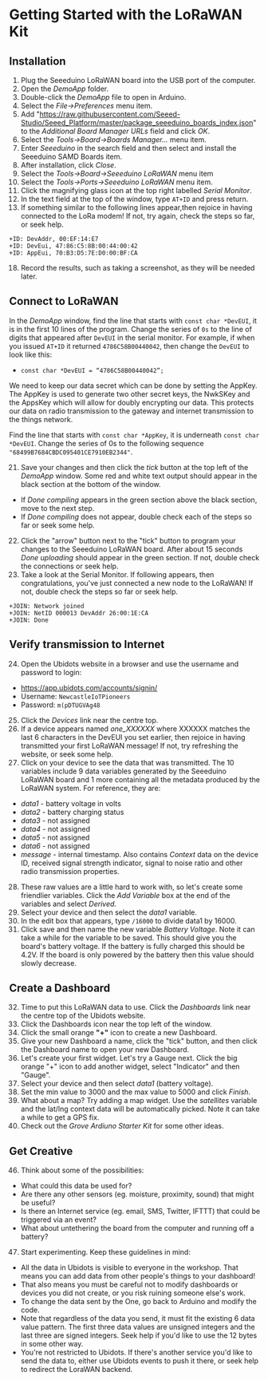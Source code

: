 Getting Started with the LoRaWAN Kit
====================================

Installation
------------

1. Plug the Seeeduino LoRaWAN board into the USB port of the computer.
2. Open the _DemoApp_ folder.
3. Double-click the _DemoApp_ file to open in Arduino.
7. Select the _File->Preferences_ menu item.
8. Add "https://raw.githubusercontent.com/Seeed-Studio/Seeed_Platform/master/package_seeeduino_boards_index.json" to the _Additional Board Manager URLs_ field and click _OK_.
9. Select the _Tools->Board->Boards Manager..._ menu item.
10. Enter _Seeeduino_ in the search field and then select and install the Seeeduino SAMD Boards item.
11. After installation, click _Close_.
12. Select the _Tools->Board->Seeeduino LoRaWAN_ menu item
13. Select the _Tools->Ports->Seeeduino LoRaWAN_ menu item.
14. Click the magnifying glass icon at the top right labelled _Serial Monitor_.
16. In the text field at the top of the window, type `AT+ID` and press return.
17. If something similar to the following lines appear,then rejoice in having connected to the LoRa modem! If not, try again, check the steps so far, or seek help.

`+ID: DevAddr, 00:EF:14:E7`\
`+ID: DevEui, 47:86:C5:8B:00:44:00:42`\
`+ID: AppEui, 70:B3:D5:7E:D0:00:BF:CA`

18. Record the results, such as taking a screenshot, as they will be needed later.

Connect to LoRaWAN
------------------

In the _DemoApp_ window, find the line that starts with `const char *DevEUI`, it is in the first 10 lines of the program.
Change the series of `0s` to the line of digits that appeared after `DevEUI` in the serial monitor. For example, if when you issued `AT+ID` it returned `4786C58B00440042`, then change the `DevEUI` to look like this:
* `const char *DevEUI = “4786C58B00440042”;`

We need to keep our data secret which can be done by setting the AppKey. The AppKey is used to generate two other secret keys, the NwkSKey and the AppsKey which will allow for doubly encrypting our data. This protects our data on radio transmission to the gateway and internet transmission to the things network.

Find the line that starts with `const char *AppKey`, it is underneath `const char *DevEUI`.
Change the series of 0s to the following sequence `"68499B7684CBDC095401CE7910EB2344"`.

21. Save your changes and then click the _tick_ button at the top left of the _DemoApp_ window.
Some red and white text output should appear in the black section at the bottom of the window.
* If _Done compiling_ appears in the green section above the black section, move to the next step.
* If _Done compiling_ does not appear, double check each of the steps so far or seek some help.
22. Click the "arrow" button next to the "tick" button to program your changes to the Seeeduino LoRaWAN board. After about 15 seconds _Done uploading_ should appear in the green section. If not, double check the connections or seek help.
23. Take a look at the Serial Monitor. If following appears, then congratulations, you've just connected a new node to the LoRaWAN! If not, double check the steps so far or seek help.

`+JOIN: Network joined`\
`+JOIN: NetID 000013 DevAddr 26:00:1E:CA`\
`+JOIN: Done`

Verify transmission to Internet
-------------------------------

24. Open the Ubidots website in a browser and use the username and password to login:
* https://app.ubidots.com/accounts/signin/
* Username: `NewcastleIoTPioneers`
* Password: `m(pDTUGVAg48`
25. Click the _Devices_ link near the centre top.
26. If a device appears named _one_XXXXXX_ where XXXXXX matches the last 6 characters in the DevEUI you set earlier, then rejoice in having transmitted your first LoRaWAN message! If not, try refreshing the website, or seek some help.
27. Click on your device to see the data that was transmitted. The 10 variables include 9 data variables generated by the Seeeduino LoRaWAN board and 1 more containing all the metadata produced by the LoRaWAN system. For reference, they are:
* _data1_ - battery voltage in volts
* _data2_ - battery charging status
* _data3_ - not assigned
* _data4_ - not assigned
* _data5_ - not assigned
* _data6_ - not assigned
* _message_ - internal timestamp. Also contains _Context_ data on the device ID, received signal strength indicator, signal to noise ratio and other radio transmission properties.

28. These raw values are a little hard to work with, so let's create some friendlier variables. Click the _Add Variable_ box at the end of the variables and select _Derived_.
29. Select your device and then select the _data1_ variable.
30. In the edit box that appears, type `/16000` to divide data1 by 16000.
31. Click save and then name the new variable _Battery Voltage_. Note it can take a while for the variable to be saved. This should give you the board's battery voltage. If the battery is fully charged this should be 4.2V. If the board is only powered by the battery then this value should slowly decrease.


Create a Dashboard
------------------

32. Time to put this LoRaWAN data to use. Click the _Dashboards_ link near the centre top of the Ubidots website.
33. Click the Dashboards icon near the top left of the window.
34. Click the small orange **"+"** icon to create a new Dashboard.
35. Give your new Dashboard a name, click the "tick" button, and then click the Dashboard name to open your new Dashboard.
42. Let's create your first widget. Let's try a Gauge next. Click the big orange "+" icon to add another widget, select "Indicator" and then "Gauge".
42. Select your device and then select _data1_ (battery voltage).
43. Set the min value to 3000 and the max value to 5000 and click _Finish_.
44. What about a map? Try adding a map widget. Use the _satellites_ variable and the lat/lng context data will be automatically picked. Note it can take a while to get a GPS fix.
45. Check out the _Grove Ardiuno Starter Kit_ for some other ideas.


Get Creative
------------

46. Think about some of the possibilities:
* What could this data be used for?
* Are there any other sensors (eg. moisture, proximity, sound) that might be useful?
* Is there an Internet service (eg. email, SMS, Twitter, IFTTT) that could be triggered via an event?
* What about untethering the board from the computer and running off a battery?


47. Start experimenting. Keep these guidelines in mind:
* All the data in Ubidots is visible to everyone in the workshop. That means you can add data from other people's things to your dashboard!
* That also means you must be careful not to modify dashboards or devices you did not create, or you risk ruining someone else's work.
* To change the data sent by the One, go back to Arduino and modify the code.
* Note that regardless of the data you send, it must fit the existing 6 data value pattern. The first three data values are unsigned integers and the last three are signed integers. Seek help if you'd like to use the 12 bytes in some other way.
* You're not restricted to Ubidots. If there's another service you'd like to send the data to, either use Ubidots events to push it there, or seek help to redirect the LoraWAN backend.

